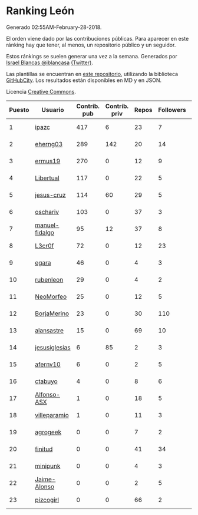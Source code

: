 # Ranking León

Generado 02:55AM-February-28-2018.

El orden viene dado por las contribuciones públicas. Para aparecer en este ránking hay que tener, al menos, un repositorio público y un seguidor.

Estos ránkings se suelen generar una vez a la semana. Generados por [Israel Blancas @iblancasa](https://github.com/iblancasa/) [(Twitter)](https://twitter.com/iblancasa).

Las plantillas se encuentran en [este repositorio](https://github.com/iblancasa/GH-Spanish-Ranking), utilizando la biblioteca [GitHubCity](https://github.com/iblancasa/GitHubCity). Los resultados están disponibles en MD y en JSON.

Licencia [Creative Commons](https://creativecommons.org/licenses/by/4.0/).

| Puesto   |  Usuario  | Contrib. pub | Contrib. priv |Repos| Followers | Desde |  Avatar  |
|----------|-----------|--------------|---------------|-----|-----------|-------|----------|
|1|[ipazc](https://github.com/ipazc)|417|6|23|7|2014-03-03|![ipazc](https://avatars0.githubusercontent.com/u/6841743)|
|2|[eherng03](https://github.com/eherng03)|289|142|20|14|2016-03-03|![eherng03](https://avatars1.githubusercontent.com/u/17623621)|
|3|[ermus19](https://github.com/ermus19)|270|0|12|9|2012-12-14|![ermus19](https://avatars3.githubusercontent.com/u/3046446)|
|4|[Libertual](https://github.com/Libertual)|117|0|22|5|2014-11-17|![Libertual](https://avatars1.githubusercontent.com/u/9809302)|
|5|[jesus-cruz](https://github.com/jesus-cruz)|114|60|29|5|2016-03-04|![jesus-cruz](https://avatars2.githubusercontent.com/u/17657793)|
|6|[oschariv](https://github.com/oschariv)|103|0|37|3|2016-09-26|![oschariv](https://avatars1.githubusercontent.com/u/22443024)|
|7|[manuel-fidalgo](https://github.com/manuel-fidalgo)|95|12|37|8|2016-02-05|![manuel-fidalgo](https://avatars1.githubusercontent.com/u/17085524)|
|8|[L3cr0f](https://github.com/L3cr0f)|72|0|12|23|2016-02-25|![L3cr0f](https://avatars0.githubusercontent.com/u/17481756)|
|9|[egara](https://github.com/egara)|46|0|4|3|2015-08-07|![egara](https://avatars0.githubusercontent.com/u/13696843)|
|10|[rubenleon](https://github.com/rubenleon)|29|0|4|2|2017-06-08|![rubenleon](https://avatars3.githubusercontent.com/u/29290728)|
|11|[NeoMorfeo](https://github.com/NeoMorfeo)|25|0|12|5|2013-03-04|![NeoMorfeo](https://avatars2.githubusercontent.com/u/3766333)|
|12|[BorjaMerino](https://github.com/BorjaMerino)|23|0|30|110|2012-05-03|![BorjaMerino](https://avatars1.githubusercontent.com/u/1701534)|
|13|[alansastre](https://github.com/alansastre)|15|0|69|10|2013-12-02|![alansastre](https://avatars0.githubusercontent.com/u/6086933)|
|14|[jesusiglesias](https://github.com/jesusiglesias)|6|85|2|3|2015-02-27|![jesusiglesias](https://avatars1.githubusercontent.com/u/11229430)|
|15|[afernv10](https://github.com/afernv10)|6|0|2|5|2017-02-23|![afernv10](https://avatars0.githubusercontent.com/u/25979114)|
|16|[ctabuyo](https://github.com/ctabuyo)|4|0|8|6|2015-08-12|![ctabuyo](https://avatars1.githubusercontent.com/u/13765677)|
|17|[Alfonso-ASX](https://github.com/Alfonso-ASX)|1|0|18|5|2012-01-11|![Alfonso-ASX](https://avatars2.githubusercontent.com/u/1320670)|
|18|[villeparamio](https://github.com/villeparamio)|1|0|11|3|2015-12-01|![villeparamio](https://avatars2.githubusercontent.com/u/16100827)|
|19|[agrogeek](https://github.com/agrogeek)|0|0|7|2|2009-04-01|![agrogeek](https://avatars0.githubusercontent.com/u/69480)|
|20|[finitud](https://github.com/finitud)|0|0|41|34|2010-02-24|![finitud](https://avatars2.githubusercontent.com/u/209716)|
|21|[minipunk](https://github.com/minipunk)|0|0|4|3|2012-09-20|![minipunk](https://avatars0.githubusercontent.com/u/2388305)|
|22|[Jaime-Alonso](https://github.com/Jaime-Alonso)|0|0|2|5|2014-01-28|![Jaime-Alonso](https://avatars2.githubusercontent.com/u/6524034)|
|23|[pizcogirl](https://github.com/pizcogirl)|0|0|66|2|2014-09-26|![pizcogirl](https://avatars2.githubusercontent.com/u/8928281)|

